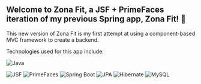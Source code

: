 ## Welcome to Zona Fit, a JSF + PrimeFaces iteration of my previous Spring app, Zona Fit! 🚀

This new version of Zona Fit is my first attempt at using a component-based MVC framework to create a backend.

Technologies used for this app include:

![Java](https://img.shields.io/badge/java-%23ED8B00.svg?style=for-the-badge&logo=openjdk&logoColor=white)

![JSF](https://img.shields.io/badge/JSF-2.3-blue.svg?style=for-the-badge)
![PrimeFaces](https://img.shields.io/badge/PrimeFaces-5.3.4-blue.svg?style=for-the-badge)
![Spring Boot](https://img.shields.io/badge/Spring%20Boot-3.1.2-brightgreen.svg?style=for-the-badge&logo=spring&logoColor=white)
![JPA](https://img.shields.io/badge/JPA-2.2-blue.svg?style=for-the-badge&logo=java&logoColor=white)
![Hibernate](https://img.shields.io/badge/Hibernate-6.5.10-red.svg?style=for-the-badge&logo=hibernate&logoColor=white)
![MySQL](https://img.shields.io/badge/MySQL-Database-blue.svg?style=for-the-badge&logo=mysql&logoColor=white)
